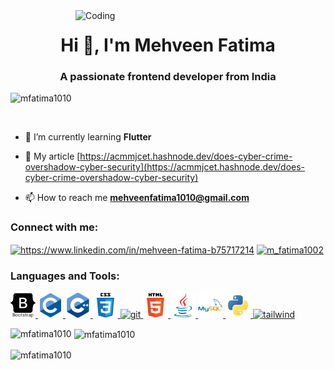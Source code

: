 <img align="right"  alt="Coding" width="400" src="https://gifdb.com/images/high/animated-chock-coding-c78f6elj32sfoi8q.gif">
<h1 align="center">Hi 👋, I'm Mehveen Fatima</h1>
<h3 align="center">A passionate frontend developer from India</h3>

<p align="left"> <img src="https://komarev.com/ghpvc/?username=mfatima1010&label=Profile%20views&color=0e75b6&style=flat" alt="mfatima1010" /> </p>

<p align="left"> <a href="https://twitter.com/" target="blank"><img src="https://img.shields.io/twitter/follow/?logo=twitter&style=for-the-badge" alt="" /></a> </p>

- 🌱 I’m currently learning **Flutter**

- 📝 My article [https://acmmjcet.hashnode.dev/does-cyber-crime-overshadow-cyber-security](https://acmmjcet.hashnode.dev/does-cyber-crime-overshadow-cyber-security)

- 📫 How to reach me **mehveenfatima1010@gmail.com**

<h3 align="left">Connect with me:</h3>
<p align="left">
<a href="https://linkedin.com/in/https://www.linkedin.com/in/mehveen-fatima-b75717214" target="blank"><img align="center" src="https://raw.githubusercontent.com/rahuldkjain/github-profile-readme-generator/master/src/images/icons/Social/linked-in-alt.svg" alt="https://www.linkedin.com/in/mehveen-fatima-b75717214" height="30" width="40" /></a>
<a href="https://instagram.com/m_fatima1002" target="blank"><img align="center" src="https://raw.githubusercontent.com/rahuldkjain/github-profile-readme-generator/master/src/images/icons/Social/instagram.svg" alt="m_fatima1002" height="30" width="40" /></a>
</p>

<h3 align="left">Languages and Tools:</h3>
<p align="left"> <a href="https://getbootstrap.com" target="_blank" rel="noreferrer"> <img src="https://raw.githubusercontent.com/devicons/devicon/master/icons/bootstrap/bootstrap-plain-wordmark.svg" alt="bootstrap" width="40" height="40"/> </a> <a href="https://www.cprogramming.com/" target="_blank" rel="noreferrer"> <img src="https://raw.githubusercontent.com/devicons/devicon/master/icons/c/c-original.svg" alt="c" width="40" height="40"/> </a> <a href="https://www.w3schools.com/cpp/" target="_blank" rel="noreferrer"> <img src="https://raw.githubusercontent.com/devicons/devicon/master/icons/cplusplus/cplusplus-original.svg" alt="cplusplus" width="40" height="40"/> </a> <a href="https://www.w3schools.com/css/" target="_blank" rel="noreferrer"> <img src="https://raw.githubusercontent.com/devicons/devicon/master/icons/css3/css3-original-wordmark.svg" alt="css3" width="40" height="40"/> </a> <a href="https://git-scm.com/" target="_blank" rel="noreferrer"> <img src="https://www.vectorlogo.zone/logos/git-scm/git-scm-icon.svg" alt="git" width="40" height="40"/> </a> <a href="https://www.w3.org/html/" target="_blank" rel="noreferrer"> <img src="https://raw.githubusercontent.com/devicons/devicon/master/icons/html5/html5-original-wordmark.svg" alt="html5" width="40" height="40"/> </a> <a href="https://www.java.com" target="_blank" rel="noreferrer"> <img src="https://raw.githubusercontent.com/devicons/devicon/master/icons/java/java-original.svg" alt="java" width="40" height="40"/> </a> <a href="https://www.mysql.com/" target="_blank" rel="noreferrer"> <img src="https://raw.githubusercontent.com/devicons/devicon/master/icons/mysql/mysql-original-wordmark.svg" alt="mysql" width="40" height="40"/> </a> <a href="https://www.python.org" target="_blank" rel="noreferrer"> <img src="https://raw.githubusercontent.com/devicons/devicon/master/icons/python/python-original.svg" alt="python" width="40" height="40"/> </a> <a href="https://tailwindcss.com/" target="_blank" rel="noreferrer"> <img src="https://www.vectorlogo.zone/logos/tailwindcss/tailwindcss-icon.svg" alt="tailwind" width="40" height="40"/> </a> </p>

<!-- ![](holopin.png) -->
<p><img align="left" src="https://github-readme-stats.vercel.app/api/top-langs?username=mfatima1010&show_icons=true&locale=en&layout=compact" alt="mfatima1010" /></p>

<p>&nbsp;<img align="center" src="https://github-readme-stats.vercel.app/api?username=mfatima1010&show_icons=true&locale=en" alt="mfatima1010" /></p>

<p><img align="center" src="https://github-readme-streak-stats.herokuapp.com/?user=mfatima1010&" alt="mfatima1010" /></p>

